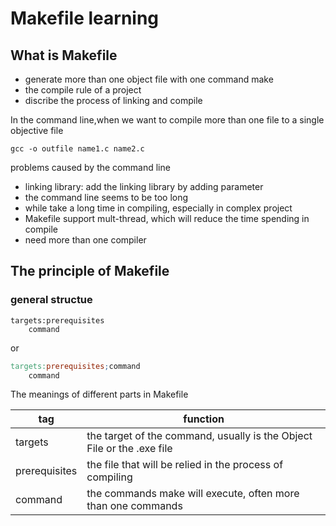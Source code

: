 # Makefile learning

## What is Makefile

* generate  more than one object file with one command make
* the compile rule of a project
* discribe the process of linking and compile

In the command line,when we want to compile more than one file to a single objective file 

```Ma
gcc -o outfile name1.c name2.c
```

problems caused by the command line

* linking library: add the linking library by adding parameter
* the command line seems to be too long
* while take a long time in compiling, especially in complex project
* Makefile support mult-thread, which will reduce the time spending in compile
* need more than one compiler

## The principle of Makefile

### general structue

```Mak
targets:prerequisites
	command
```

or

```makefile
targets:prerequisites;command
	command
```



The meanings of different parts in Makefile

| tag           | function                                                     |
| ------------- | ------------------------------------------------------------ |
| targets       | the target of the command, usually is the Object File or the .exe file |
| prerequisites | the file that will be relied in the process of compiling     |
| command       | the commands make will execute, often more than one commands |

